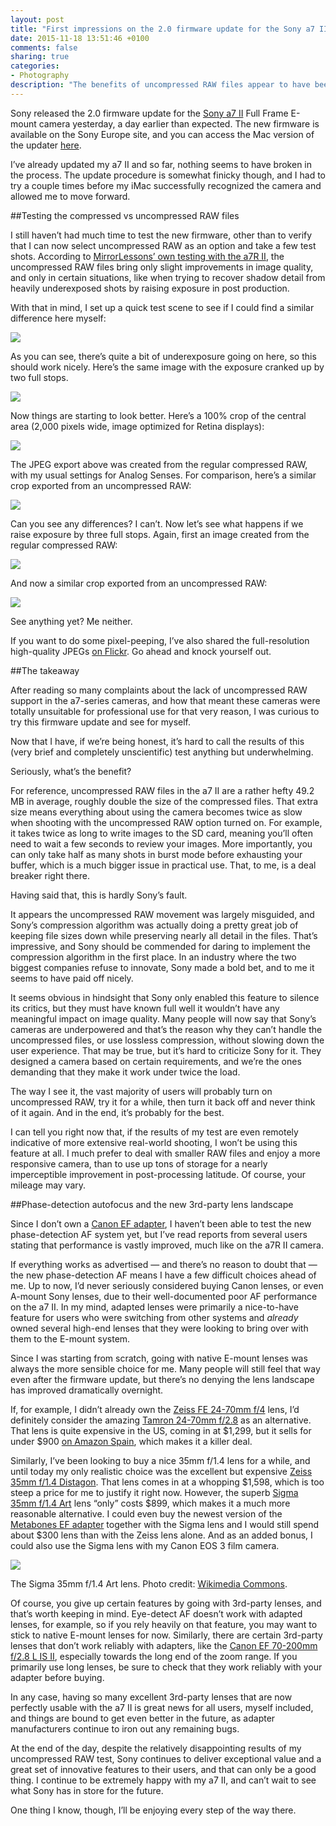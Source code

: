 ```yaml
---
layout: post
title: "First impressions on the 2.0 firmware update for the Sony a7 II camera: compressed vs uncompressed RAW"
date: 2015-11-18 13:51:46 +0100
comments: false
sharing: true
categories: 
- Photography
description: "The benefits of uncompressed RAW files appear to have been greatly exaggerated."
---
```


Sony released the 2.0 firmware update for the [Sony a7 II](http://amzn.to/1MV4YmD) Full Frame E-mount camera yesterday, a day earlier than expected. The new firmware is available on the Sony Europe site, and you can access the Mac version of the updater [here](http://www.sony.co.uk/support/en/content/cnt-dwnl/prd-dime/sony-ilce7m2-firmware-update-ver200-mac/ILCE-7M2).

I’ve already updated my a7 II and so far, nothing seems to have broken in the process. The update procedure is somewhat finicky though, and I had to try a couple times before my iMac successfully recognized the camera and allowed me to move forward.

##Testing the compressed vs uncompressed RAW files

I still haven’t had much time to test the new firmware, other than to verify that I can now select uncompressed RAW as an option and take a few test shots. According to [MirrorLessons’ own testing with the a7R II](http://www.mirrorlessons.com/2015/10/19/sony-a7rii-uncompressed-raw/), the uncompressed RAW files bring only slight improvements in image quality, and only in certain situations, like when trying to recover shadow detail from heavily underexposed shots by raising exposure in post production.

With that in mind, I set up a quick test scene to see if I could find a similar difference here myself:

<p class="full-width"><img src="https://farm6.staticflickr.com/5770/23130692371_ad0e855e82_h.jpg"/></p>

As you can see, there’s quite a bit of underexposure going on here, so this should work nicely. Here’s the same image with the exposure cranked up by two full stops.

<p class="full-width"><img src="https://farm6.staticflickr.com/5669/23093138186_4e15e377e2_h.jpg"/></p>

Now things are starting to look better. Here’s a 100% crop of the central area (2,000 pixels wide, image optimized for Retina displays):

<p class="full-width"><img src="https://farm1.staticflickr.com/701/23105266042_4d8e64f64a_h.jpg"/></p>

The JPEG export above was created from the regular compressed RAW, with my usual settings for Analog Senses. For comparison, here’s a similar crop exported from an uncompressed RAW:

<p class="full-width"><img src="https://farm6.staticflickr.com/5806/22726897819_6e8859a823_h.jpg"/></p>

Can you see any differences? I can’t. Now let’s see what happens if we raise exposure by three full stops. Again, first an image created from the regular compressed RAW:

<p class="full-width"><img src="https://farm6.staticflickr.com/5822/22727271209_4084791f35_h.jpg"/></p>

And now a similar crop exported from an uncompressed RAW:

<p class="full-width"><img src="https://farm1.staticflickr.com/644/23119564695_dc5a3ffb60_h.jpg"/></p>

See anything yet? Me neither. 

If you want to do some pixel-peeping, I’ve also shared the full-resolution high-quality JPEGs [on Flickr](https://www.flickr.com/photos/analogsenses/albums/72157659047153013). Go ahead and knock yourself out.

##The takeaway

After reading so many complaints about the lack of uncompressed RAW support in the a7-series cameras, and how that meant these cameras were totally unsuitable for professional use for that very reason, I was curious to try this firmware update and see for myself.

Now that I have, if we’re being honest, it’s hard to call the results of this (very brief and completely unscientific) test anything but underwhelming.

Seriously, what’s the benefit?

For reference, uncompressed RAW files in the a7 II are a rather hefty 49.2 MB in average, roughly double the size of the compressed files. That extra size means everything about using the camera becomes twice as slow when shooting with the uncompressed RAW option turned on. For example, it takes twice as long to write images to the SD card, meaning you’ll often need to wait a few seconds to review your images. More importantly, you can only take half as many shots in burst mode before exhausting your buffer, which is a much bigger issue in practical use. That, to me, is a deal breaker right there.

Having said that, this is hardly Sony’s fault.

It appears the uncompressed RAW movement was largely misguided, and Sony’s compression algorithm was actually doing a pretty great job of keeping file sizes down while preserving nearly all detail in the files. That’s impressive, and Sony should be commended for daring to implement the compression algorithm in the first place. In an industry where the two biggest companies refuse to innovate, Sony made a bold bet, and to me it seems to have paid off nicely.

It seems obvious in hindsight that Sony only enabled this feature to silence its critics, but they must have known full well it wouldn’t have any meaningful impact on image quality. Many people will now say that Sony’s cameras are underpowered and that’s the reason why they can’t handle the uncompressed files, or use lossless compression, without slowing down the user experience. That may be true, but it’s hard to criticize Sony for it. They designed a camera based on certain requirements, and we’re the ones demanding that they make it work under twice the load.

The way I see it, the vast majority of users will probably turn on uncompressed RAW, try it for a while, then turn it back off and never think of it again. And in the end, it’s probably for the best.

I can tell you right now that, if the results of my test are even remotely indicative of more extensive real-world shooting, I won’t be using this feature at all. I much prefer to deal with smaller RAW files and enjoy a more responsive camera, than to use up tons of storage for a nearly imperceptible improvement in post-processing latitude. Of course, your mileage may vary.


##Phase-detection autofocus and the new 3rd-party lens landscape

Since I don’t own a [Canon EF adapter](http://amzn.to/1QN6E7C), I haven’t been able to test the new phase-detection AF system yet, but I’ve read reports from several users stating that performance is vastly improved, much like on the a7R II camera.

If everything works as advertised — and there’s no reason to doubt that — the new phase-detection AF means I have a few difficult choices ahead of me. Up to now, I’d never seriously considered buying Canon lenses, or even A-mount Sony lenses, due to their well-documented poor AF performance on the a7 II. In my mind, adapted lenses were primarily a nice-to-have feature for users who were switching from other systems and _already_ owned several high-end lenses that they were looking to bring over with them to the E-mount system.

Since I was starting from scratch, going with native E-mount lenses was always the more sensible choice for me. Many people will still feel that way even after the firmware update, but there’s no denying the lens landscape has improved dramatically overnight.

If, for example, I didn’t already own the [Zeiss FE 24-70mm f/4](http://amzn.to/1QN6U6F) lens, I’d definitely consider the amazing [Tamron 24-70mm f/2.8](http://amzn.to/1QNcNRq) as an alternative. That lens is quite expensive in the US, coming in at $1,299, but it sells for under $900 [on Amazon Spain](http://www.amazon.es/gp/product/B007RKL1KE/ref=as_li_ss_tl?ie=UTF8&camp=3626&creative=24822&creativeASIN=B007RKL1KE&linkCode=as2&tag=alvaserr-21), which makes it a killer deal. 

Similarly, I’ve been looking to buy a nice 35mm f/1.4 lens for a while, and until today my only realistic choice was the excellent but expensive [Zeiss 35mm f/1.4 Distagon](http://amzn.to/1QN77Xq). That lens comes in at a whopping $1,598, which is too steep a price for me to justify it right now. However, the superb [Sigma 35mm f/1.4 Art](http://amzn.to/1QNdhqC) lens “only” costs $899, which makes it a much more reasonable alternative. I could even buy the newest version of the [Metabones EF adapter](http://amzn.to/1Ofq2YE) together with the Sigma lens and I would still spend about $300 lens than with the Zeiss lens alone. And as an added bonus, I could also use the Sigma lens with my Canon EOS 3 film camera.

<img src="https://farm6.staticflickr.com/5816/22702694087_1997be8550_b.jpg"/>

<p class="photo-credit">The Sigma 35mm f/1.4 Art lens. Photo credit: <a href="https://commons.wikimedia.org/wiki/File:Sigma_35mm_f1.4_DG_Art,_Barrel_20141016_1.jpg">Wikimedia Commons</a>.</p>

Of course, you give up certain features by going with 3rd-party lenses, and that’s worth keeping in mind. Eye-detect AF doesn’t work with adapted lenses, for example, so if you rely heavily on that feature, you may want to stick to native E-mount lenses for now. Similarly, there are certain 3rd-party lenses that don’t work reliably with adapters, like the [Canon EF 70-200mm f/2.8 L IS II](http://amzn.to/1OfoQEp), especially towards the long end of the zoom range. If you primarily use long lenses, be sure to check that they work reliably with your adapter before buying.

In any case, having so many excellent 3rd-party lenses that are now perfectly usable with the a7 II is great news for all users, myself included, and things are bound to get even better in the future, as adapter manufacturers continue to iron out any remaining bugs.

At the end of the day, despite the relatively disappointing results of my uncompressed RAW test, Sony continues to deliver exceptional value and a great set of innovative features to their users, and that can only be a good thing. I continue to be extremely happy with my a7 II, and can’t wait to see what Sony has in store for the future.

One thing I know, though, I’ll be enjoying every step of the way there.